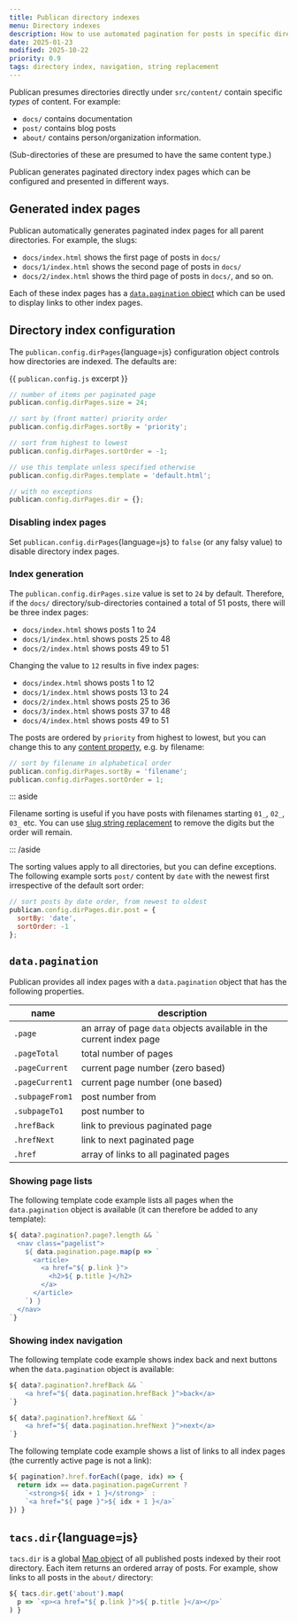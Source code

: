 ```yaml
---
title: Publican directory indexes
menu: Directory indexes
description: How to use automated pagination for posts in specific directories.
date: 2025-01-23
modified: 2025-10-22
priority: 0.9
tags: directory index, navigation, string replacement
---
```


Publican presumes directories directly under `src/content/` contain specific *types* of content. For example:

* `docs/` contains documentation
* `post/` contains blog posts
* `about/` contains person/organization information.

(Sub-directories of these are presumed to have the same content type.)

Publican generates paginated directory index pages which can be configured and presented in different ways.


## Generated index pages

Publican automatically generates paginated index pages for all parent directories. For example, the slugs:

* `docs/index.html` shows the first page of posts in `docs/`
* `docs/1/index.html` shows the second page of posts in `docs/`
* `docs/2/index.html` shows the third page of posts in `docs/`, and so on.

Each of these index pages has a [`data.pagination` object](#datapagination) which can be used to display links to other index pages.


## Directory index configuration

The `publican.config.dirPages`{language=js} configuration object controls how directories are indexed. The defaults are:

{{ `publican.config.js` excerpt }}
```js
// number of items per paginated page
publican.config.dirPages.size = 24;

// sort by (front matter) priority order
publican.config.dirPages.sortBy = 'priority';

// sort from highest to lowest
publican.config.dirPages.sortOrder = -1;

// use this template unless specified otherwise
publican.config.dirPages.template = 'default.html';

// with no exceptions
publican.config.dirPages.dir = {};
```


### Disabling index pages

Set `publican.config.dirPages`{language=js} to `false` (or any falsy value) to disable directory index pages.


### Index generation

The `publican.config.dirPages.size` value is set to `24` by default. Therefore, if the `docs/` directory/sub-directories contained a total of 51 posts, there will be three index pages:

* `docs/index.html` shows posts 1 to 24
* `docs/1/index.html` shows posts 25 to 48
* `docs/2/index.html` shows posts 49 to 51

Changing the value to `12` results in five index pages:

* `docs/index.html` shows posts 1 to 12
* `docs/1/index.html` shows posts 13 to 24
* `docs/2/index.html` shows posts 25 to 36
* `docs/3/index.html` shows posts 37 to 48
* `docs/4/index.html` shows posts 49 to 51

The posts are ordered by `priority` from highest to lowest, but you can change this to any [content property](--ROOT--docs/reference/content-properties/), e.g. by filename:

```js
// sort by filename in alphabetical order
publican.config.dirPages.sortBy = 'filename';
publican.config.dirPages.sortOrder = 1;
```

::: aside

Filename sorting is useful if you have posts with filenames starting `01_`, `02_`, `03_` etc. You can use [slug string replacement](--ROOT--docs/setup/content/#slug-string-replacement) to remove the digits but the order will remain.

::: /aside


The sorting values apply to all directories, but you can define exceptions. The following example sorts `post/` content by `date` with the newest first irrespective of the default sort order:

```js
// sort posts by date order, from newest to oldest
publican.config.dirPages.dir.post = {
  sortBy: 'date',
  sortOrder: -1
};
```


## `data.pagination`

Publican provides all index pages with a `data.pagination` object that has the following properties.

|name|description|
|-|-|
|`.page`|an array of page `data` objects available in the current index page|
|`.pageTotal`|total number of pages|
|`.pageCurrent`|current page number (zero based)|
|`.pageCurrent1`|current page number (one based)|
|`.subpageFrom1`|post number from|
|`.subpageTo1`|post number to|
|`.hrefBack`|link to previous paginated page|
|`.hrefNext`|link to next paginated page|
|`.href`|array of links to all paginated pages|


### Showing page lists

The following template code example lists all pages when the `data.pagination` object is available (it can therefore be added to any template):

```js
${ data?.pagination?.page?.length && `
  <nav class="pagelist">
    ${ data.pagination.page.map(p => `
      <article>
        <a href="${ p.link }">
          <h2>${ p.title }</h2>
        </a>
      </article>
    `) }
  </nav>
`}
```

### Showing index navigation

The following template code example shows index back and next buttons when the `data.pagination` object is available:

```js
${ data?.pagination?.hrefBack && `
    <a href="${ data.pagination.hrefBack }">back</a>
`}

${ data?.pagination?.hrefNext && `
    <a href="${ data.pagination.hrefNext }">next</a>
`}
```

The following template code example shows a list of links to all index pages (the currently active page is not a link):

```js
${ pagination?.href.forEach((page, idx) => {
  return idx == data.pagination.pageCurrent ?
    `<strong>${ idx + 1 }</strong>` :
    `<a href="${ page }">${ idx + 1 }</a>`
}) }
```


## `tacs.dir`{language=js}

`tacs.dir` is a global [Map object](https://developer.mozilla.org/docs/Web/JavaScript/Reference/Global_Objects/Map) of all published posts indexed by their root directory. Each item returns an ordered array of posts. For example, show links to all posts in the `about/` directory:

```js
${ tacs.dir.get('about').map(
  p => `<p><a href="${ p.link }">${ p.title }</a></p>`
) }
```
